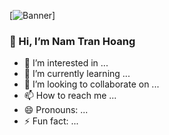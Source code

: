 [![Banner](https://www.shutterstock.com/image-vector/doodle-vector-illustration-web-developer-600nw-398267149.jpg)]

### 👋 Hi, I’m Nam Tran Hoang
- 👀 I’m interested in ...
- 🌱 I’m currently learning ...
- 💞️ I’m looking to collaborate on ...
- 📫 How to reach me ...
- 😄 Pronouns: ...
- ⚡ Fun fact: ...

<!---
hggnomm/hggnomm is a ✨ special ✨ repository because its `README.md` (this file) appears on your GitHub profile.
You can click the Preview link to take a look at your changes.
--->
